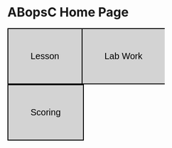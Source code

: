 <!Doctype html>
<style>
.btn-group button {
  background-color: #D3D3D3; /* Green background */
  border: 2px solid black; /* Green border */
  color: black; /* Black text */
  font-size: 20px;
  padding: 50px 50px; /* Some padding */
  cursor: pointer; /* Pointer/hand icon */
  float: left; /* Float the buttons side by side */
}

/* Clear floats (clearfix hack) */
.btn-group:after {
  content: "";
  clear: both;
  display: table;
}

.btn-group button:not(:last-child) {
  border-right: none; /* Prevent double borders */
}

/* Add a background color on hover */
.btn-group button:hover {
  background-color: #3e8e41;
}
</style>
<body>

<h1>ABopsC Home Page</h1>

<div class="btn-group">
  <button>Lesson  </button>
  <button>Lab Work</button>
  <button>Scoring </button>
</div>
</body>
</html>
